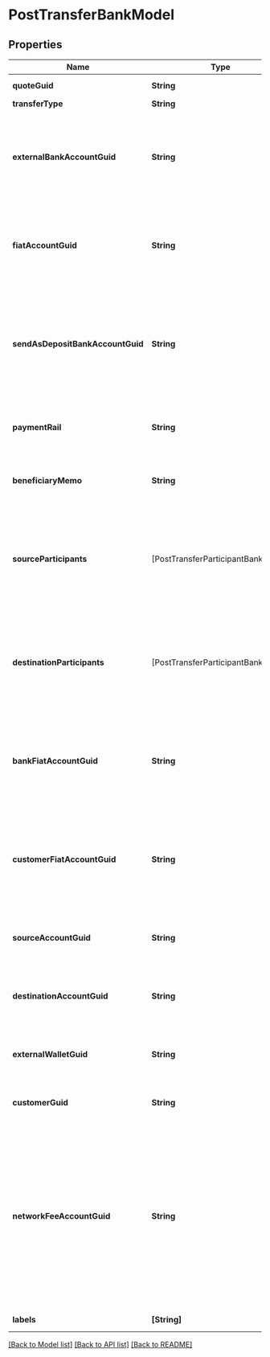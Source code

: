 # PostTransferBankModel

## Properties
Name | Type | Description | Notes
------------ | ------------- | ------------- | -------------
**quoteGuid** | **String** | The associated quote&#39;s identifier. | 
**transferType** | **String** | The type of transfer. | 
**externalBankAccountGuid** | **String** | The customer&#39;s &#39;plaid&#39; or &#39;plaid_processor_token&#39; external bank account&#39;s identifier. Required when transfer_type is funding or transfer_type is instant_funding. | [optional] 
**fiatAccountGuid** | **String** | The identifier for the fiat account to use for the transfer. Required if the customer or bank has multiple fiat accounts. Optional when transfer_type is funding. | [optional] 
**sendAsDepositBankAccountGuid** | **String** | The deposit bank account&#39;s identifier. Only valid for withdrawals. The deposit bank account must be owned by the customer or bank initiating the transfer. Optional when transfer_type is funding. | [optional] 
**paymentRail** | **String** | The desired payment rail to initiate the transfer for. Optional when transfer_type is funding. | [optional] 
**beneficiaryMemo** | **String** | The memo to send to the counterparty. Optional when transfer_type is funding. | [optional] 
**sourceParticipants** | [PostTransferParticipantBankModel] | The source participants for the transfer. Optional when transfer_type is funding, transfer_type is instant_funding, transfer_type is book, transfer_type is crypto, or transfer_type is lightning. | [optional] 
**destinationParticipants** | [PostTransferParticipantBankModel] | The destination participants for the transfer. Optional when transfer_type is funding, transfer_type is instant_funding, transfer_type is book, transfer_type is crypto, or transfer_type is lightning. | [optional] 
**bankFiatAccountGuid** | **String** | The identifier for the fiat account to use for the transfer. Required if the bank has multiple fiat accounts. Optional when transfer_type is instant_funding or transfer_type is lightning. | [optional] 
**customerFiatAccountGuid** | **String** | The identifier for the fiat account to use for the transfer. Required if the customer has multiple fiat accounts. Optional when transfer_type is instant_funding or transfer_type is lightning. | [optional] 
**sourceAccountGuid** | **String** | The source account&#39;s identifier. Required when transfer_type is book or transfer_type is inter_account. | [optional] 
**destinationAccountGuid** | **String** | The destination account&#39;s identifier. Required when transfer_type is book or transfer_type is inter_account. | [optional] 
**externalWalletGuid** | **String** | The customer&#39;s external wallet&#39;s identifier. Required when transfer_type is crypto. | [optional] 
**customerGuid** | **String** | The customer&#39;s identifier. Required when transfer_type is lightning. | [optional] 
**networkFeeAccountGuid** | **String** | The network fee account&#39;s identifier. Required for network fee transfers. Must be the identifier for the customer&#39;s or bank&#39;s fiat or trading account. For customer&#39;s to pay the network fees, include the customer&#39;s fiat or trading account guid. For bank&#39;s to pay the network fees, include the bank&#39;s fiat or trading account guid. Required when transfer_type is lightning. | [optional] 
**labels** | **[String]** | The labels associated with the transfer. | [optional] 

[[Back to Model list]](../README.md#documentation-for-models) [[Back to API list]](../README.md#documentation-for-api-endpoints) [[Back to README]](../README.md)


